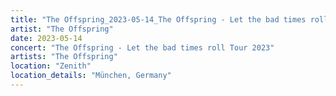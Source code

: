```yaml
---
title: "The Offspring_2023-05-14_The Offspring - Let the bad times roll Tour 2023"
artist: "The Offspring"
date: 2023-05-14
concert: "The Offspring - Let the bad times roll Tour 2023"
artists: "The Offspring"
location: "Zenith"
location_details: "München, Germany"
---
```

